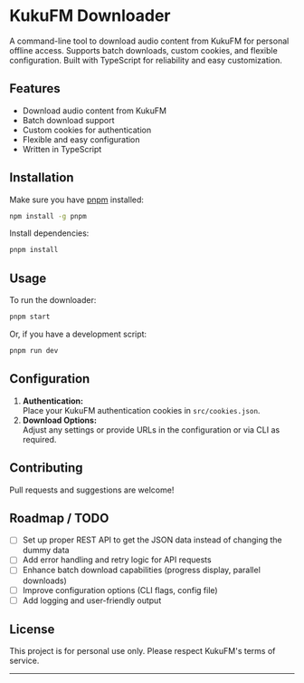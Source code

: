 # KukuFM Downloader

A command-line tool to download audio content from KukuFM for personal offline access. Supports batch downloads, custom cookies, and flexible configuration. Built with TypeScript for reliability and easy customization.

## Features
- Download audio content from KukuFM
- Batch download support
- Custom cookies for authentication
- Flexible and easy configuration
- Written in TypeScript

## Installation

Make sure you have [pnpm](https://pnpm.io/) installed:

```sh
npm install -g pnpm
```

Install dependencies:

```sh
pnpm install
```

## Usage

To run the downloader:

```sh
pnpm start
```

Or, if you have a development script:

```sh
pnpm run dev
```

## Configuration

1. **Authentication:**  
   Place your KukuFM authentication cookies in `src/cookies.json`.
2. **Download Options:**  
   Adjust any settings or provide URLs in the configuration or via CLI as required.

## Contributing
Pull requests and suggestions are welcome!

## Roadmap / TODO
- [ ] Set up proper REST API to get the JSON data instead of changing the dummy data
- [ ] Add error handling and retry logic for API requests
- [ ] Enhance batch download capabilities (progress display, parallel downloads)
- [ ] Improve configuration options (CLI flags, config file)
- [ ] Add logging and user-friendly output

## License
This project is for personal use only. Please respect KukuFM's terms of service.

---